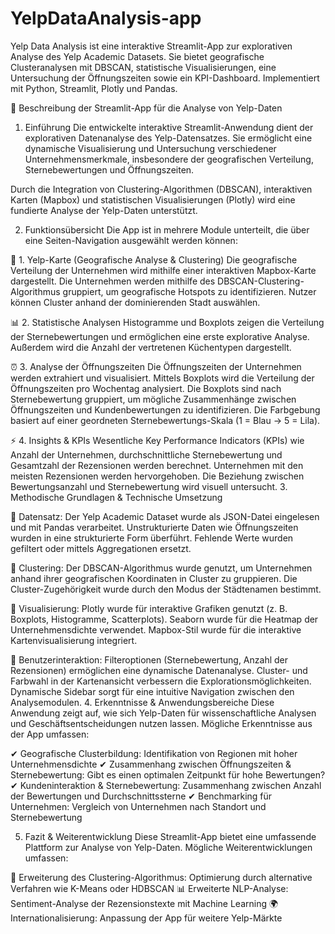 # YelpDataAnalysis-app
Yelp Data Analysis ist eine interaktive Streamlit-App zur explorativen Analyse des Yelp Academic Datasets. Sie bietet geografische Clusteranalysen mit DBSCAN, statistische Visualisierungen, eine Untersuchung der Öffnungszeiten sowie ein KPI-Dashboard. Implementiert mit Python, Streamlit, Plotly und Pandas.


📌 Beschreibung der Streamlit-App für die Analyse von Yelp-Daten
1. Einführung
Die entwickelte interaktive Streamlit-Anwendung dient der explorativen Datenanalyse des Yelp-Datensatzes. Sie ermöglicht eine dynamische Visualisierung und Untersuchung verschiedener Unternehmensmerkmale, insbesondere der geografischen Verteilung, Sternebewertungen und Öffnungszeiten.

Durch die Integration von Clustering-Algorithmen (DBSCAN), interaktiven Karten (Mapbox) und statistischen Visualisierungen (Plotly) wird eine fundierte Analyse der Yelp-Daten unterstützt.

2. Funktionsübersicht
Die App ist in mehrere Module unterteilt, die über eine Seiten-Navigation ausgewählt werden können:

📍 1. Yelp-Karte (Geografische Analyse & Clustering)
Die geografische Verteilung der Unternehmen wird mithilfe einer interaktiven Mapbox-Karte dargestellt.
Die Unternehmen werden mithilfe des DBSCAN-Clustering-Algorithmus gruppiert, um geografische Hotspots zu identifizieren.
Nutzer können Cluster anhand der dominierenden Stadt auswählen.

📊 2. Statistische Analysen
Histogramme und Boxplots zeigen die Verteilung der Sternebewertungen und ermöglichen eine erste explorative Analyse.
Außerdem wird die Anzahl der vertretenen Küchentypen dargestellt.

⏰ 3. Analyse der Öffnungszeiten
Die Öffnungszeiten der Unternehmen werden extrahiert und visualisiert.
Mittels Boxplots wird die Verteilung der Öffnungszeiten pro Wochentag analysiert.
Die Boxplots sind nach Sternebewertung gruppiert, um mögliche Zusammenhänge zwischen Öffnungszeiten und Kundenbewertungen zu identifizieren.
Die Farbgebung basiert auf einer geordneten Sternebewertungs-Skala (1 = Blau → 5 = Lila).

⚡ 4. Insights & KPIs
Wesentliche Key Performance Indicators (KPIs) wie Anzahl der Unternehmen, durchschnittliche Sternebewertung und Gesamtzahl der Rezensionen werden berechnet.
Unternehmen mit den meisten Rezensionen werden hervorgehoben.
Die Beziehung zwischen Bewertungsanzahl und Sternebewertung wird visuell untersucht.
3. Methodische Grundlagen & Technische Umsetzung

📌 Datensatz:
Der Yelp Academic Dataset wurde als JSON-Datei eingelesen und mit Pandas verarbeitet.
Unstrukturierte Daten wie Öffnungszeiten wurden in eine strukturierte Form überführt.
Fehlende Werte wurden gefiltert oder mittels Aggregationen ersetzt.

📌 Clustering:
Der DBSCAN-Algorithmus wurde genutzt, um Unternehmen anhand ihrer geografischen Koordinaten in Cluster zu gruppieren.
Die Cluster-Zugehörigkeit wurde durch den Modus der Städtenamen bestimmt.

📌 Visualisierung:
Plotly wurde für interaktive Grafiken genutzt (z. B. Boxplots, Histogramme, Scatterplots).
Seaborn wurde für die Heatmap der Unternehmensdichte verwendet.
Mapbox-Stil wurde für die interaktive Kartenvisualisierung integriert.

📌 Benutzerinteraktion:
Filteroptionen (Sternebewertung, Anzahl der Rezensionen) ermöglichen eine dynamische Datenanalyse.
Cluster- und Farbwahl in der Kartenansicht verbessern die Explorationsmöglichkeiten.
Dynamische Sidebar sorgt für eine intuitive Navigation zwischen den Analysemodulen.
4. Erkenntnisse & Anwendungsbereiche
Diese Anwendung zeigt auf, wie sich Yelp-Daten für wissenschaftliche Analysen und Geschäftsentscheidungen nutzen lassen. Mögliche Erkenntnisse aus der App umfassen:


✔ Geografische Clusterbildung: Identifikation von Regionen mit hoher Unternehmensdichte
✔ Zusammenhang zwischen Öffnungszeiten & Sternebewertung: Gibt es einen optimalen Zeitpunkt für hohe Bewertungen?
✔ Kundeninteraktion & Sternebewertung: Zusammenhang zwischen Anzahl der Bewertungen und Durchschnittssterne
✔ Benchmarking für Unternehmen: Vergleich von Unternehmen nach Standort und Sternebewertung


5. Fazit & Weiterentwicklung
Diese Streamlit-App bietet eine umfassende Plattform zur Analyse von Yelp-Daten. Mögliche Weiterentwicklungen umfassen:

🚀 Erweiterung des Clustering-Algorithmus: Optimierung durch alternative Verfahren wie K-Means oder HDBSCAN
📊 Erweiterte NLP-Analyse: Sentiment-Analyse der Rezensionstexte mit Machine Learning
🌍 Internationalisierung: Anpassung der App für weitere Yelp-Märkte

